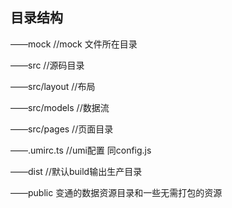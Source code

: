## 目录结构

——mock  //mock 文件所在目录

——src   //源码目录

——src/layout  //布局

——src/models  //数据流

——src/pages  //页面目录  

——.umirc.ts  //umi配置 同config.js

——dist //默认build输出生产目录

——public 变通的数据资源目录和一些无需打包的资源



